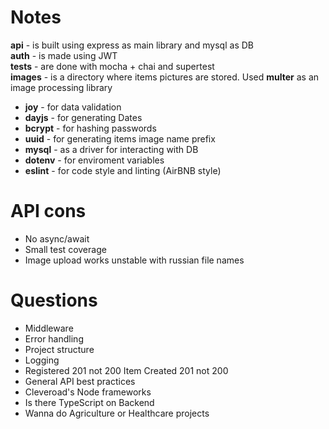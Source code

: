 # Notes
<b>api</b> - is built using express as main library and mysql as DB <br>
<b>auth</b> - is made using JWT <br>
<b>tests</b> - are done with mocha + chai and supertest <br>
<b>images</b> - is a directory where items pictures are stored. Used <b>multer</b> as an image processing library <br>
- <b>joy</b> - for data validation
- <b>dayjs</b> - for generating Dates
- <b>bcrypt</b> - for hashing passwords
- <b>uuid</b> - for generating items image name prefix
- <b>mysql</b> - as a driver for interacting with DB
- <b>dotenv</b> - for enviroment variables
- <b>eslint</b> - for code style and linting (AirBNB style)

# API cons
- No async/await
- Small test coverage
- Image upload works unstable with russian file names

# Questions
- Middleware
- Error handling
- Project structure
- Logging
- Registered 201 not 200 Item Created 201 not 200
- General API best practices
- Cleveroad's Node frameworks
- Is there TypeScript on Backend
- Wanna do Agriculture or Healthcare projects
